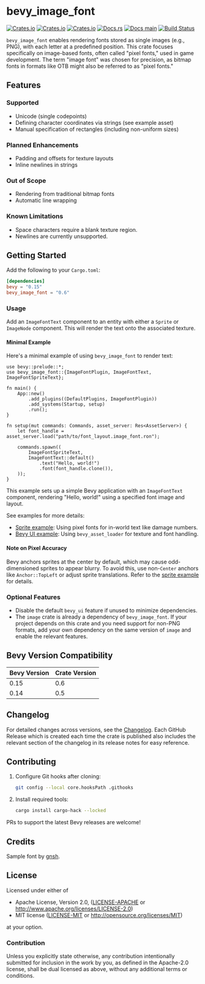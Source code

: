 # bevy_image_font

[![Crates.io](https://img.shields.io/crates/v/bevy_image_font)](https://crates.io/crates/bevy_image_font)
[![Crates.io](https://img.shields.io/crates/l/bevy_image_font)](https://crates.io/crates/bevy_image_font)
[![Crates.io](https://img.shields.io/crates/d/bevy_image_font)](https://crates.io/crates/bevy_image_font)
[![Docs.rs](https://docs.rs/bevy_image_font/badge.svg)](https://docs.rs/bevy_image_font)
[![Docs main](https://img.shields.io/static/v1?label=docs&message=main&color=5479ab)](https://ilyvion.github.io/bevy_image_font/)
[![Build Status](https://github.com/ilyvion/bevy_image_font/actions/workflows/CI.yml/badge.svg)](https://github.com/ilyvion/bevy_image_font/actions/workflows/CI.yml)

`bevy_image_font` enables rendering fonts stored as single images (e.g., PNG), with each letter at a predefined position. This crate focuses specifically on image-based fonts, often called "pixel fonts," used in game development. The term "image font" was chosen for precision, as bitmap fonts in formats like OTB might also be referred to as "pixel fonts."

## Features

### Supported

- Unicode (single codepoints)
- Defining character coordinates via strings (see example asset)
- Manual specification of rectangles (including non-uniform sizes)

### Planned Enhancements

- Padding and offsets for texture layouts
- Inline newlines in strings

### Out of Scope

- Rendering from traditional bitmap fonts
- Automatic line wrapping

### Known Limitations

- Space characters require a blank texture region.
- Newlines are currently unsupported.

## Getting Started

Add the following to your `Cargo.toml`:

```toml
[dependencies]
bevy = "0.15"
bevy_image_font = "0.6"
```

### Usage

Add an `ImageFontText` component to an entity with either a `Sprite` or `ImageNode` component. This will render the text onto the associated texture.

#### Minimal Example

Here's a minimal example of using `bevy_image_font` to render text:

```rust,no_run
use bevy::prelude::*;
use bevy_image_font::{ImageFontPlugin, ImageFontText, ImageFontSpriteText};

fn main() {
    App::new()
        .add_plugins((DefaultPlugins, ImageFontPlugin))
        .add_systems(Startup, setup)
        .run();
}

fn setup(mut commands: Commands, asset_server: Res<AssetServer>) {
    let font_handle = asset_server.load("path/to/font_layout.image_font.ron");

    commands.spawn((
        ImageFontSpriteText,
        ImageFontText::default()
            .text("Hello, world!")
            .font(font_handle.clone()),
    ));
}
```

This example sets up a simple Bevy application with an `ImageFontText` component, rendering "Hello, world!" using a specified font image and layout.

See examples for more details:

- [Sprite example](https://github.com/ilyvion/bevy_image_font/blob/main/examples/sprite.rs): Using pixel fonts for in-world text like damage numbers.
- [Bevy UI example](https://github.com/ilyvion/bevy_image_font/blob/main/examples/bevy_ui.rs): Using `bevy_asset_loader` for texture and font handling.

#### Note on Pixel Accuracy

Bevy anchors sprites at the center by default, which may cause odd-dimensioned sprites to appear blurry. To avoid this, use non-`Center` anchors like `Anchor::TopLeft` or adjust sprite translations. Refer to the [sprite example](https://github.com/ilyvion/bevy_image_font/blob/main/examples/sprite.rs) for details.

### Optional Features

- Disable the default `bevy_ui` feature if unused to minimize dependencies.
- The `image` crate is already a dependency of `bevy_image_font`. If your project depends on this crate and you need support for non-PNG formats, add your own dependency on the same version of `image` and enable the relevant features.

## Bevy Version Compatibility

| Bevy Version | Crate Version |
| ------------ | ------------- |
| 0.15         | 0.6           |
| 0.14         | 0.5           |

## Changelog

For detailed changes across versions, see the [Changelog](CHANGELOG.md). Each GitHub Release which is created each time the crate is published also includes the relevant section of the changelog in its release notes for easy reference.

## Contributing

1. Configure Git hooks after cloning:
   ```bash
   git config --local core.hooksPath .githooks
   ```
2. Install required tools:
   ```bash
   cargo install cargo-hack --locked
   ```

PRs to support the latest Bevy releases are welcome!

## Credits

Sample font by [gnsh](https://opengameart.org/content/bitmap-font-0).

## License

Licensed under either of

- Apache License, Version 2.0, ([LICENSE-APACHE](LICENSE-APACHE) or <http://www.apache.org/licenses/LICENSE-2.0>)
- MIT license ([LICENSE-MIT](LICENSE-MIT) or <http://opensource.org/licenses/MIT>)

at your option.

### Contribution

Unless you explicitly state otherwise, any contribution intentionally submitted
for inclusion in the work by you, as defined in the Apache-2.0 license, shall be
dual licensed as above, without any additional terms or conditions.

